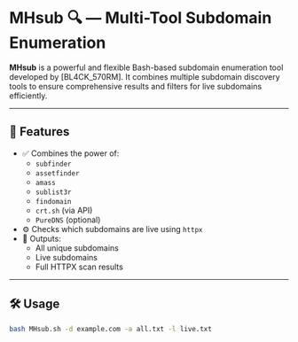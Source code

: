# MHsub 🔍 — Multi-Tool Subdomain Enumeration

**MHsub** is a powerful and flexible Bash-based subdomain enumeration tool developed by [BL4CK_570RM]. It combines multiple subdomain discovery tools to ensure comprehensive results and filters for live subdomains efficiently.

---

## 📌 Features

- ✅ Combines the power of:
  - `subfinder`
  - `assetfinder`
  - `amass`
  - `sublist3r`
  - `findomain`
  - `crt.sh` (via API)
  - `PureDNS` (optional)
- ⚙️ Checks which subdomains are live using `httpx`
- 📁 Outputs:
  - All unique subdomains
  - Live subdomains
  - Full HTTPX scan results

---

## 🛠️ Usage

```bash
bash MHsub.sh -d example.com -a all.txt -l live.txt

